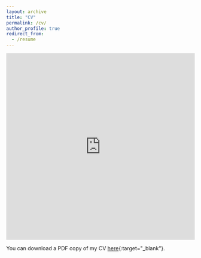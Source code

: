```yaml
---
layout: archive
title: "CV"
permalink: /cv/
author_profile: true
redirect_from:
  - /resume
---
```


<iframe src="https://aadair3.github.io/files/Adair_CV.pdf" width="100%" height="500" frameborder="no" border="0" marginwidth="0" marginheight="0"></iframe>

You can download a PDF copy of my CV [here](https://aadair3.github.io/files/Adair_CV.pdf){:target="_blank"}.
